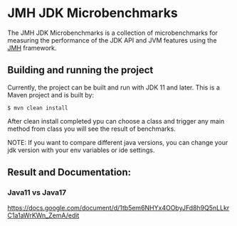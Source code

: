 # JMH JDK Microbenchmarks

The JMH JDK Microbenchmarks is a collection of microbenchmarks for measuring
the performance of the JDK API and JVM features using
the [JMH](http://openjdk.java.net/projects/code-tools/jmh/) framework. 

## Building and running the project

Currently, the project can be built and run with JDK 11 and later. This is
a Maven project and is built by:

    $ mvn clean install

After clean install completed ypu can choose a class and trigger any main method from class you will see the result of benchmarks.

NOTE: If you want to compare different java versions, you can change your jdk version with your env variables or ide settings. 

## Result and Documentation:

### Java11 vs Java17
https://docs.google.com/document/d/1tb5em6NHYx4OObyJFd8h9Q5nLLkrC1a1aWrKWn_ZemA/edit